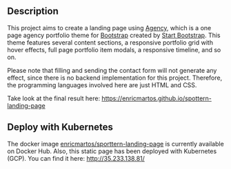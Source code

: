 ## Description

This project aims to create a landing page using [Agency](http://startbootstrap.com/template-overviews/agency/), which is a one page agency portfolio theme for [Bootstrap](http://getbootstrap.com/) created by [Start Bootstrap](http://startbootstrap.com/). This theme features several content sections, a responsive portfolio grid with hover effects, full page portfolio item modals, a responsive timeline, and so on. 

Please note that filling and sending the contact form will not generate any effect, since there is no backend implementation for this project. Therefore, the programming languages involved here are just HTML and CSS. 

Take look at the final result here: https://enricmartos.github.io/spottern-landing-page

## Deploy with Kubernetes

The docker image [enricmartos/sporttern-landing-page](https://cloud.docker.com/repository/docker/enricmartos/spottern-landing-page/) is currently available on Docker Hub. Also, this static page has been deployed with Kubernetes (GCP). You can find it here: http://35.233.138.81/ 
